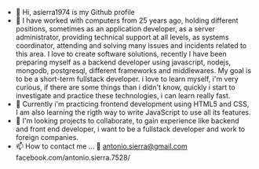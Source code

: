 - 👋 Hi, asierra1974 is my Github profile
- 👀 I have worked with computers from 25 years ago, holding different positions, sometimes as an application developer, as a server administrator, providing technical support at all levels, as systems coordinator, attending and solving many issues and incidents related to this area. I love to create software solutions, recently I have been preparing myself as a backend developer using javascript, nodejs, mongodb, postgresql, different frameworks and middlewares. My goal is to be a short-term fullstack developer. i love to learn myself, i'm very curious, if there are some things than i didn't know, quickly i start to investigate and practice these technologies, i can learn really fast.
- 🌱 Currently i'm practicing frontend development using HTML5 and CSS, I am also learning the rigth way to write JavaScript to use all its features.
- 💞️ I'm looking projects to collaborate, to gain experience like backend and front end developer, i want to be a fullstack developer and work to foreign companies.
- 📫 How to contact me ...
📧 antonio.sierra@gmail.com
facebook.com/antonio.sierra.7528/
<!---
asierra1974/asierra1974 is a ✨ special ✨ repository because its `README.md` (this file) appears on your GitHub profile.
You can click the Preview link to take a look at your changes.
--->
